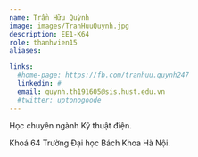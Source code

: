 ```yaml
---
name: Trần Hữu Quỳnh
image: images/TranHuuQuynh.jpg
description: EE1-K64
role: thanhvien15
aliases:

links:
  #home-page: https://fb.com/tranhuu.quynh247
  linkedin: #
  email: quynh.th191605@sis.hust.edu.vn
  #twitter: uptonogoode
---
```


Học chuyên ngành Kỹ thuật điện.

Khoá 64 Trường Đại học Bách Khoa Hà Nội.
